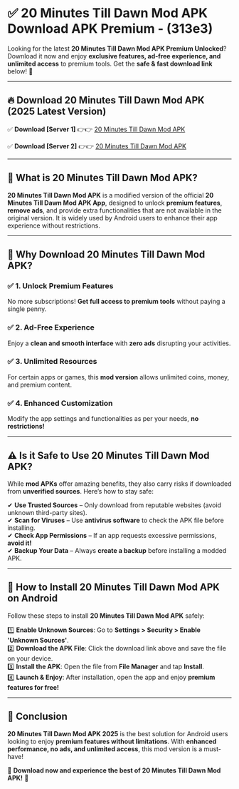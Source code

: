 
# ✅ 20 Minutes Till Dawn Mod APK Download APK Premium -  (313e3) 

Looking for the latest **20 Minutes Till Dawn Mod APK Premium Unlocked**? Download it now and enjoy **exclusive features, ad-free experience, and unlimited access** to premium tools. Get the **safe & fast download link** below! 🚀

---

## 🔥 Download 20 Minutes Till Dawn Mod APK (2025 Latest Version)

✅ **Download [Server 1]** 👉👉 [20 Minutes Till Dawn Mod APK ](https://apkcomod.com?title=20_Minutes_Till_Dawn_Mod_APK)  

✅ **Download [Server 2]** 👉👉 [20 Minutes Till Dawn Mod APK ](https://apkcomod.com?title=20_Minutes_Till_Dawn_Mod_APK)  


---

## 📌 What is 20 Minutes Till Dawn Mod APK?

**20 Minutes Till Dawn Mod APK** is a modified version of the official **20 Minutes Till Dawn Mod APK App**, designed to unlock **premium features**, **remove ads**, and provide extra functionalities that are not available in the original version. It is widely used by Android users to enhance their app experience without restrictions.

---

## 🌟 Why Download 20 Minutes Till Dawn Mod APK?

### ✅ 1. Unlock Premium Features
No more subscriptions! **Get full access to premium tools** without paying a single penny.

### ✅ 2. Ad-Free Experience
Enjoy a **clean and smooth interface** with **zero ads** disrupting your activities.

### ✅ 3. Unlimited Resources
For certain apps or games, this **mod version** allows unlimited coins, money, and premium content.

### ✅ 4. Enhanced Customization
Modify the app settings and functionalities as per your needs, **no restrictions!**

---

## ⚠️ Is it Safe to Use 20 Minutes Till Dawn Mod APK?

While **mod APKs** offer amazing benefits, they also carry risks if downloaded from **unverified sources**. Here’s how to stay safe:

✔ **Use Trusted Sources** – Only download from reputable websites (avoid unknown third-party sites).  
✔ **Scan for Viruses** – Use **antivirus software** to check the APK file before installing.  
✔ **Check App Permissions** – If an app requests excessive permissions, **avoid it!**  
✔ **Backup Your Data** – Always **create a backup** before installing a modded APK.

---

## 📲 How to Install 20 Minutes Till Dawn Mod APK on Android

Follow these steps to install **20 Minutes Till Dawn Mod APK** safely:

1️⃣ **Enable Unknown Sources**: Go to **Settings > Security > Enable 'Unknown Sources'**.  
2️⃣ **Download the APK File**: Click the download link above and save the file on your device.  
3️⃣ **Install the APK**: Open the file from **File Manager** and tap **Install**.  
4️⃣ **Launch & Enjoy**: After installation, open the app and enjoy **premium features for free!**

---

## 🚀 Conclusion

**20 Minutes Till Dawn Mod APK 2025** is the best solution for Android users looking to enjoy **premium features without limitations**. With **enhanced performance, no ads, and unlimited access**, this mod version is a must-have!

🔻 **Download now and experience the best of 20 Minutes Till Dawn Mod APK!** 🔻

